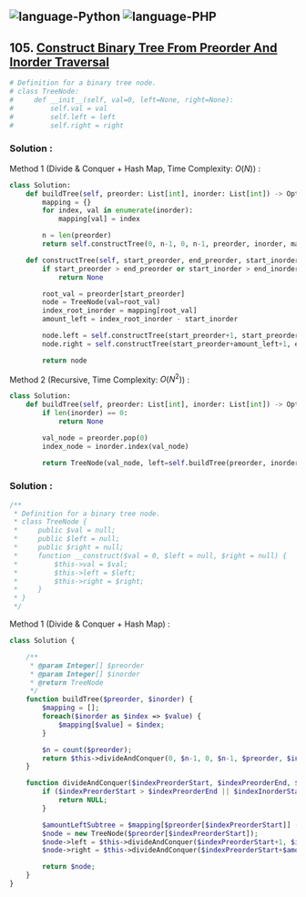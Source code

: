![language-Python](https://img.shields.io/badge/%20-Python-ffd43b?style=for-the-badge&logo=PYTHON)
![language-PHP](https://img.shields.io/badge/%20-PHP-acb1f9?style=for-the-badge&logo=PHP)
---

## 105. [Construct Binary Tree From Preorder And Inorder Traversal](https://leetcode.com/problems/construct-binary-tree-from-preorder-and-inorder-traversal)

```python
# Definition for a binary tree node.
# class TreeNode:
#     def __init__(self, val=0, left=None, right=None):
#         self.val = val
#         self.left = left
#         self.right = right
```

### Solution :

Method 1 (Divide & Conquer + Hash Map, Time Complexity: $O(N)$) :
```python
class Solution:
    def buildTree(self, preorder: List[int], inorder: List[int]) -> Optional[TreeNode]:
        mapping = {}
        for index, val in enumerate(inorder):
            mapping[val] = index

        n = len(preorder)
        return self.constructTree(0, n-1, 0, n-1, preorder, inorder, mapping)

    def constructTree(self, start_preorder, end_preorder, start_inorder, end_inorder, preorder, inorder, mapping) -> Optional[TreeNode]:
        if start_preorder > end_preorder or start_inorder > end_inorder:
            return None

        root_val = preorder[start_preorder]
        node = TreeNode(val=root_val)
        index_root_inorder = mapping[root_val]
        amount_left = index_root_inorder - start_inorder

        node.left = self.constructTree(start_preorder+1, start_preorder+amount_left, start_inorder, index_root_inorder-1, preorder, inorder, mapping)
        node.right = self.constructTree(start_preorder+amount_left+1, end_preorder, index_root_inorder+1, end_inorder, preorder, inorder, mapping)

        return node
```

Method 2 (Recursive, Time Complexity: $O(N^2)$) :
```python
class Solution:
    def buildTree(self, preorder: List[int], inorder: List[int]) -> Optional[TreeNode]:
        if len(inorder) == 0:
            return None

        val_node = preorder.pop(0)
        index_node = inorder.index(val_node)

        return TreeNode(val_node, left=self.buildTree(preorder, inorder[:index_node]), right=self.buildTree(preorder, inorder[index_node+1:]))
```

### Solution :

```php
/**
 * Definition for a binary tree node.
 * class TreeNode {
 *     public $val = null;
 *     public $left = null;
 *     public $right = null;
 *     function __construct($val = 0, $left = null, $right = null) {
 *         $this->val = $val;
 *         $this->left = $left;
 *         $this->right = $right;
 *     }
 * }
 */
```

Method 1 (Divide & Conquer + Hash Map) :
```php
class Solution {

    /**
     * @param Integer[] $preorder
     * @param Integer[] $inorder
     * @return TreeNode
     */
    function buildTree($preorder, $inorder) {
        $mapping = [];
        foreach($inorder as $index => $value) {
            $mapping[$value] = $index;
        }

        $n = count($preorder);
        return $this->divideAndConquer(0, $n-1, 0, $n-1, $preorder, $inorder, $mapping);
    }

    function divideAndConquer($indexPreorderStart, $indexPreorderEnd, $indexInorderStart, $indexInorderEnd, $preorder, $inorder, $mapping) {
        if ($indexPreorderStart > $indexPreorderEnd || $indexInorderStart > $indexInorderEnd) {
            return NULL;
        }

        $amountLeftSubtree = $mapping[$preorder[$indexPreorderStart]] - $indexInorderStart;
        $node = new TreeNode($preorder[$indexPreorderStart]);
        $node->left = $this->divideAndConquer($indexPreorderStart+1, $indexPreorderStart+$amountLeftSubtree, $indexInorderStart, $indexInorderStart+$amountLeftSubtree-1, $preorder, $inorder, $mapping);
        $node->right = $this->divideAndConquer($indexPreorderStart+$amountLeftSubtree+1, $indexPreorderEnd, $indexInorderStart+$amountLeftSubtree+1, $indexInorderEnd, $preorder, $inorder, $mapping);

        return $node;
    }
}
```
